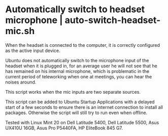# Automatically switch to headset microphone | auto-switch-headset-mic.sh

When the headset is connected to the computer, it is correctly configured as the active input device.

Ubuntu does not automatically switch to the microphone input of the headset when it is plugged in, for an average user he will not see that he has remained on his internal microphone, which is problematic in the current period of teleworking when one at meetings, you can hear the noises around.

This script works when the mic inputs are two separate sources.

This script can be added to Ubuntu Startup Applications with a delayed start of a few seconds to ensure there is an internet connection to install all packages. Otherwise the script will still try to run even when offline.

Tested with Linux Mint 20 on Dell Latitude 5400, Dell Latitude 5500, Asus UX410U 16GB, Asus Pro P5440FA, HP EliteBook 845 G7.
